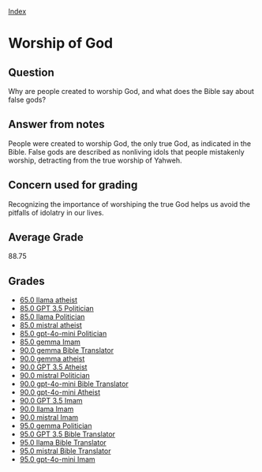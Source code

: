 
[Index](../../index.md)
# Worship of God
## Question
Why are people created to worship God, and what does the Bible say about false gods?

## Answer from notes
People were created to worship God, the only true God, as indicated in the Bible. False gods are described as nonliving idols that people mistakenly worship, detracting from the true worship of Yahweh.

## Concern used for grading
Recognizing the importance of worshiping the true God helps us avoid the pitfalls of idolatry in our lives.

## Average Grade
88.75

## Grades
 * [65.0 llama atheist](../answers/llama_atheist/Worship_of_God.md)
 * [85.0 GPT 3.5 Politician](../answers/GPT_3.5_Politician/Worship_of_God.md)
 * [85.0 llama Politician](../answers/llama_Politician/Worship_of_God.md)
 * [85.0 mistral atheist](../answers/mistral_atheist/Worship_of_God.md)
 * [85.0 gpt-4o-mini Politician](../answers/gpt-4o-mini_Politician/Worship_of_God.md)
 * [85.0 gemma Imam](../answers/gemma_Imam/Worship_of_God.md)
 * [90.0 gemma Bible Translator](../answers/gemma_Bible_Translator/Worship_of_God.md)
 * [90.0 gemma atheist](../answers/gemma_atheist/Worship_of_God.md)
 * [90.0 GPT 3.5 Atheist](../answers/GPT_3.5_Atheist/Worship_of_God.md)
 * [90.0 mistral Politician](../answers/mistral_Politician/Worship_of_God.md)
 * [90.0 gpt-4o-mini Bible Translator](../answers/gpt-4o-mini_Bible_Translator/Worship_of_God.md)
 * [90.0 gpt-4o-mini Atheist](../answers/gpt-4o-mini_Atheist/Worship_of_God.md)
 * [90.0 GPT 3.5 Imam](../answers/GPT_3.5_Imam/Worship_of_God.md)
 * [90.0 llama Imam](../answers/llama_Imam/Worship_of_God.md)
 * [90.0 mistral Imam](../answers/mistral_Imam/Worship_of_God.md)
 * [95.0 gemma Politician](../answers/gemma_Politician/Worship_of_God.md)
 * [95.0 GPT 3.5 Bible Translator](../answers/GPT_3.5_Bible_Translator/Worship_of_God.md)
 * [95.0 llama Bible Translator](../answers/llama_Bible_Translator/Worship_of_God.md)
 * [95.0 mistral Bible Translator](../answers/mistral_Bible_Translator/Worship_of_God.md)
 * [95.0 gpt-4o-mini Imam](../answers/gpt-4o-mini_Imam/Worship_of_God.md)
